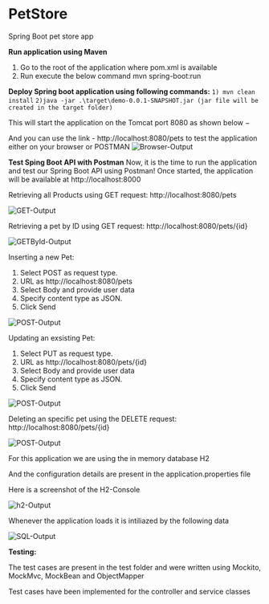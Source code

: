 # PetStore
Spring Boot pet store app

**Run application using Maven**
1) Go to the root of the application where pom.xml is available
2) Run execute the below command mvn spring-boot:run

**Deploy Spring boot application using following commands:** 
```1) mvn clean install```
```2)java -jar .\target\demo-0.0.1-SNAPSHOT.jar (jar file will be created in the target folder)```

This will start the application on the Tomcat port 8080 as shown below −

And you can use the link - http://localhost:8080/pets to test the application either on your browser or POSTMAN
![Browser-Output](https://github.com/siddarthram/PetStore/blob/master/src/main/resources/images/Browser.png)

**Test Sping Boot API with Postman**
Now, it is the time to run the application and test our Spring Boot API using Postman! 
Once started, the application will be available at http://localhost:8000

Retrieving all Products using GET request: http://localhost:8080/pets

![GET-Output](https://github.com/siddarthram/PetStore/blob/master/src/main/resources/images/GetAll.png)

Retrieving a pet by ID using GET request: http://localhost:8080/pets/{id}

![GETById-Output](https://github.com/siddarthram/PetStore/blob/master/src/main/resources/images/GetById.png)

Inserting a new Pet:
1) Select POST as request type.
2) URL as http://localhost:8080/pets
3) Select Body and provide user data
4) Specify content type as JSON.
5) Click Send

![POST-Output](https://github.com/siddarthram/PetStore/blob/master/src/main/resources/images/Create.png)

Updating an exsisting Pet:
1) Select PUT as request type.
2) URL as http://localhost:8080/pets/{id}
3) Select Body and provide user data
4) Specify content type as JSON.
5) Click Send

![POST-Output](https://github.com/siddarthram/PetStore/blob/master/src/main/resources/images/Update.png)

Deleting an specific pet using the DELETE request: http://localhost:8080/pets/{id}

![POST-Output](https://github.com/siddarthram/PetStore/blob/master/src/main/resources/images/Delete.png)

For this application we are using the in memory database H2

And the configuration details are present in the application.properties file

Here is a screenshot of the H2-Console

![h2-Output](https://github.com/siddarthram/PetStore/blob/master/src/main/resources/images/h2-console.png)

Whenever the application loads it is intiliazed by the following data 

![SQL-Output](https://github.com/siddarthram/PetStore/blob/master/src/main/resources/images/SQL.png)

**Testing:**

The test cases are present in the test folder and were written using Mockito, MockMvc, MockBean and ObjectMapper

Test cases have been implemented for the controller and service classes


